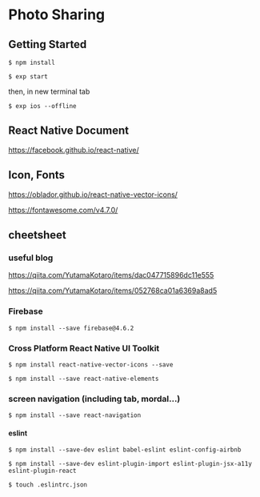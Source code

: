 # Photo Sharing

## Getting Started

    $ npm install

    $ exp start

then, in new terminal tab

    $ exp ios --offline

## React Native Document

<https://facebook.github.io/react-native/>

## Icon, Fonts

<https://oblador.github.io/react-native-vector-icons/>

<https://fontawesome.com/v4.7.0/>

## cheetsheet

### useful blog

<https://qiita.com/YutamaKotaro/items/dac047715896dc11e555>

<https://qiita.com/YutamaKotaro/items/052768ca01a6369a8ad5>

### Firebase

    $ npm install --save firebase@4.6.2

### Cross Platform React Native UI Toolkit

    $ npm install react-native-vector-icons --save

    $ npm install --save react-native-elements

### screen navigation (including tab, mordal...)

    $ npm install --save react-navigation

#### eslint

    $ npm install --save-dev eslint babel-eslint eslint-config-airbnb

    $ npm install --save-dev eslint-plugin-import eslint-plugin-jsx-a11y eslint-plugin-react

    $ touch .eslintrc.json

